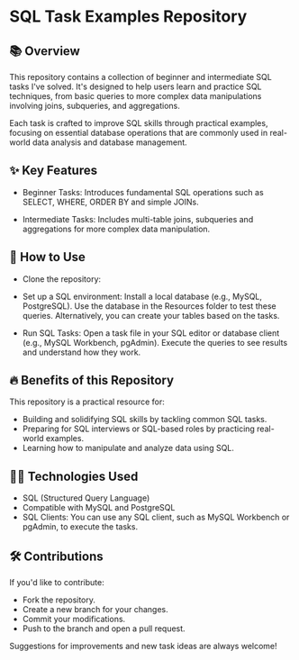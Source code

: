 # SQL Task Examples Repository

## 📚 Overview
This repository contains a collection of beginner and intermediate SQL tasks I've solved. It's designed to help users learn and practice SQL techniques, from basic queries to more complex data manipulations involving joins, subqueries, and aggregations.

Each task is crafted to improve SQL skills through practical examples, focusing on essential database operations that are commonly used in real-world data analysis and database management.

## ✨ Key Features
- Beginner Tasks: Introduces fundamental SQL operations such as SELECT, WHERE, ORDER BY and simple JOINs.

- Intermediate Tasks: Includes multi-table joins, subqueries and aggregations for more complex data manipulation.

## 🚀 How to Use
- Clone the repository:

- Set up a SQL environment:
Install a local database (e.g., MySQL, PostgreSQL).
Use the database in the Resources folder to test these queries.
Alternatively, you can create your tables based on the tasks.

- Run SQL Tasks:
Open a task file in your SQL editor or database client (e.g., MySQL Workbench, pgAdmin).
Execute the queries to see results and understand how they work.

## 🔥 Benefits of this Repository
This repository is a practical resource for:
- Building and solidifying SQL skills by tackling common SQL tasks.
- Preparing for SQL interviews or SQL-based roles by practicing real-world examples.
- Learning how to manipulate and analyze data using SQL.

## 👨‍💻 Technologies Used
- SQL (Structured Query Language)
- Compatible with MySQL and PostgreSQL
- SQL Clients: You can use any SQL client, such as MySQL Workbench or pgAdmin, to execute the tasks.

## 🛠️ Contributions
If you'd like to contribute:
- Fork the repository.
- Create a new branch for your changes.
- Commit your modifications.
- Push to the branch and open a pull request.
  
Suggestions for improvements and new task ideas are always welcome!

